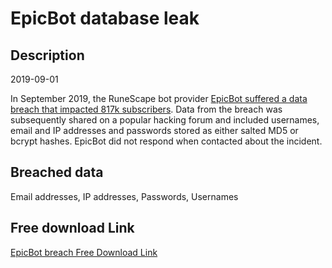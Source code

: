 # EpicBot database leak

## Description

2019-09-01

In September 2019, the RuneScape bot provider <a href="https://arstechnica.com/information-technology/2019/11/password-data-dumped-online-for-2-2-million-users-of-currency-and-gaming-sites/" target="_blank" rel="noopener">EpicBot suffered a data breach that impacted 817k subscribers</a>. Data from the breach was subsequently shared on a popular hacking forum and included usernames, email and IP addresses and passwords stored as either salted MD5 or bcrypt hashes. EpicBot did not respond when contacted about the incident.

## Breached data

Email addresses, IP addresses, Passwords, Usernames

## Free download Link

[EpicBot breach Free Download Link](https://link-to.net/1229997/67.31181513983886/dynamic/?r=aHR0cHM6Ly93d3cubWVkaWFmaXJlLmNvbS92aWV3L0FDSmNNV1huNWN0aGYzQy9lcGljYm90LmNvbS9maWxl)
